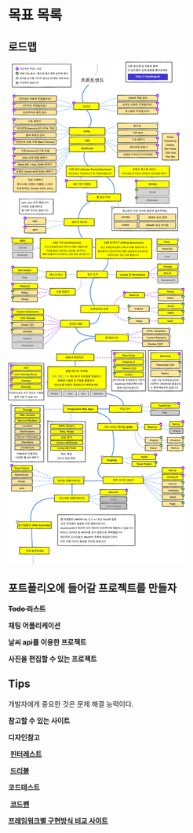 # 목표 목록

## 로드맵

<img src="../../2.Pictures/Frontend Roadmap.png">



## 포트폴리오에 들어갈 프로젝트를 만들자

~~**Todo 리스트**~~

**채팅 어플리케이션**

**날씨 api를 이용한 프로젝트**

**사진을 편집할 수 있는 프로젝트**

## Tips

개발자에게 중요한 것은 문제 해결 능력이다.

**참고할 수 있는 사이트**

**디자인참고**

​	[**핀터레스트**](https://www.pinterest.co.kr/search/pins/?rs=ac&len=2&q=responsive%20website&eq=respon&etslf=3173&term_meta[]=responsive%7Cautocomplete%7C0&term_meta[]=website%7Cautocomplete%7C0)

​	[**드리블**](https://dribbble.com/search/responsive%20website)

**코드테스트**

​	[**코드펜**](https://codepen.io/trending)

[**프레임워크별 구현방식 비교 사이트**](https://todomvc.com/)

